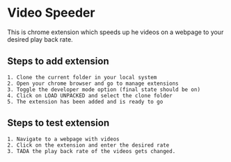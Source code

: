 # Video Speeder
This is chrome extension which speeds up he videos on a webpage to your desired play back rate.

## Steps to add extension
```
1. Clone the current folder in your local system
2. Open your chrome browser and go to manage extensions
3. Toggle the developer mode option (final state should be on)
4. Click on LOAD UNPACKED and select the clone folder
5. The extension has been added and is ready to go
```
## Steps to test extension
```
1. Navigate to a webpage with videos
2. Click on the extension and enter the desired rate
3. TADA the play back rate of the videos gets changed.
```